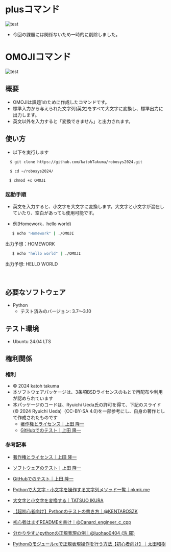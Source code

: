 # plusコマンド
![test](https://github.com/katohTakuma/robosys2024/actions/workflows/test.yml/badge.svg)
- 今回の課題には関係ないため一時的に削除しました。

# OMOJIコマンド
![test](https://github.com/katohTakuma/robosys2024/actions/workflows/test1.yml/badge.svg)
## 概要
- OMOJIは課題1のために作成したコマンドです。
- 標準入力から与えられた文字列(英文)をすべて大文字に変換し、標準出力に出力します。
- 英文以外を入力すると「変換できません」と出力されます。
 
## 使い方
 - 以下を実行します
```bash
  $ git clone https://github.com/katohTakuma/robosys2024.git
  
  $ cd ~/robosys2024/

　$ chmod +x OMOJI
```
### 起動手順
  - 英文を入力すると、小文字を大文字に変換します。大文字と小文字が混在していたり、空白があっても使用可能です。

  - 例(Homework，hello world)
```bash
   $ echo "Homework" | ./OMOJI
```
出力予想：HOMEWORK


```bash
   $ echo "hello world" | ./OMOJI
```
出力予想: HELLO WORLD

　　

## 必要なソフトウェア
 - Python
   - テスト済みのバージョン: 3.7～3.10

## テスト環境
- Ubuntu 24.04 LTS


  
## 権利関係
### 権利
- © 2024 katoh takuma
- 本ソフトウェアパッケージは、3条項BSDライセンスのもとで再配布や利用が認められています
- 本パッケージのコードは、Ryuichi Ueda氏の許可を得て、下記のスライド(© 2024 Ryuichi Ueda)（CC-BY-SA 4.0)を一部参考にし、自身の著作として作成されたものです
  - [著作権とライセンス｜上田 隆一](https://ryuichiueda.github.io/slides_marp/robosys2024/lesson5.html#10)
  - [GitHubでのテスト｜上田 隆一](https://ryuichiueda.github.io/slides_marp/robosys2024/lesson7.html#17)


### 参考記事
 -   [著作権とライセンス｜上田 隆一](https://ryuichiueda.github.io/slides_marp/robosys2024/lesson5.html#25)　

 -   [ソフトウェアのテスト｜上田 隆一](https://ryuichiueda.github.io/slides_marp/robosys2024/lesson6.html#16)　

 -   [GitHubでのテスト｜上田 隆一](https://ryuichiueda.github.io/slides_marp/robosys2024/lesson7.html#17)　

 - [Pythonで大文字・小文字を操作する文字列メソッド一覧｜nkmk.me](https://note.nkmk.me/python-capitalize-lower-upper-title/#upper)　
 
 - [大文字と小文字を変換する｜TATSUO IKURA](https://www.javadrive.jp/python/string/index12.html)　
 
 - [【超初心者向け】Pythonのテストの書き方｜@KENTAROSZK](https://qiita.com/KENTAROSZK/items/ae40bd509d0c114c3519)
 
 - [初心者はまずREADMEを書け｜@Canard_engineer_c_cpp](https://qiita.com/Canard_engineer_c_cpp/items/81ce4e53881138dbf37f)

 - [分かりやすいpythonの正規表現の例｜@luohao0404
(浩 羅)](https://qiita.com/arucraft/items/7c8811b5cf37d700adc4)

 - [Pythonのモジュールreで正規表現操作を行う方法【初心者向け】｜太田和樹](https://magazine.techacademy.jp/magazine/19307)　


